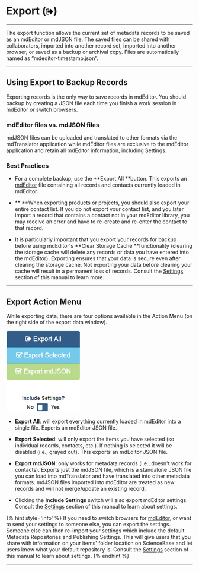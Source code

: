 # Export \(![](/assets/symbol_sign-out_16.png)\)

---

The export function allows the current set of metadata records to be saved as an mdEditor or mdJSON file. The saved files can be shared with collaborators, imported into another record set, imported into another browser, or saved as a backup or archival copy. Files are automatically named as “mdeditor-timestamp.json”.

---

## **Using Export to Backup Records**

Exporting records is the only way to save records in mdEditor. You should backup by creating a JSON file each time you finish a work session in mdEditor or switch browsers.

### mdEditor files vs. mdJSON files

mdJSON files can be uploaded and translated to other formats via the mdTranslator application while mdEditor files are exclusive to the mdEditor application and retain all mdEditor information, including Settings.

### **Best Practices**

* For a complete backup, use the **Export All **button. This exports an [mdEditor](https://adiwg.gitbooks.io/mdeditor/content/GLOSSARY.html#mdeditor) file containing all records and contacts currently loaded in mdEditor.

* ** **When exporting products or projects,  you should also export your entire contact list. If you do not export your contact list, and you later import a record that contains a contact not in your mdEditor library, you may receive an error and have to re-create and re-enter the contact to that record.

* It is particularly important that you export your records for backup before using mdEditor's **Clear Storage Cache **functionality \(clearing the storage cache will delete any records or data you have entered into the mdEditor\). Exporting ensures that your data is secure even after clearing the storage cache. Not exporting your data before clearing your cache will result in a permanent loss of records. Consult the [Settings](/settings.md) section of this manual to learn more.

---

## Export Action Menu

While exporting data, there are four options available in the Action Menu \(on the right side of the export data window\).

![](/assets/export_data_action_menu.png)

* **Export All**: will export everything currently loaded in mdEditor into a single file. Exports an mdEditor JSON file.

* **Export Selected**: will only export the items you have selected \(so individual records, contacts, etc.\). If nothing is selected it will be disabled \(i.e., grayed out\). This exports an mdEditor JSON file.

* **Export mdJSON**: only works for metadata records \(i.e., doesn't work for contacts\). Exports just the mdJSON file, which is a standalone JSON file you can load into mdTranslator and have translated into other metadata formats. mdJSON files imported into mdEditor are treated as new records and will not merge/update an existing record.

* Clicking the **Include Settings** switch will also export mdEditor settings. Consult the [Settings](/settings.md) section of this manual to learn about settings.

{% hint style='info' %} If you need to switch browsers for [mdEditor](https://adiwg.gitbooks.io/mdeditor/content/GLOSSARY.html#mdeditor), or want to send your settings to someone else, you can export the settings. Someone else can then re-import your settings which include the default Metadata Repositories and Publishing Settings.  This will give users that you share with information on your items' folder location on ScienceBase and let users know what your default repository is. Consult the [Settings](/settings.md) section of this manual to learn about settings.
{% endhint %}

---



